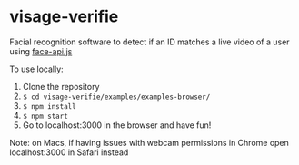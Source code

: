 # visage-verifie
Facial recognition software to detect if an ID matches a live video of a user
using [face-api.js](https://github.com/justadudewhohacks/face-api.js)

To use locally:
1. Clone the repository
2. `$ cd visage-verifie/examples/examples-browser/`
3. `$ npm install`
4. `$ npm start`
5. Go to localhost:3000 in the browser and have fun!

Note: on Macs, if having issues with webcam permissions in Chrome open localhost:3000 in Safari instead

